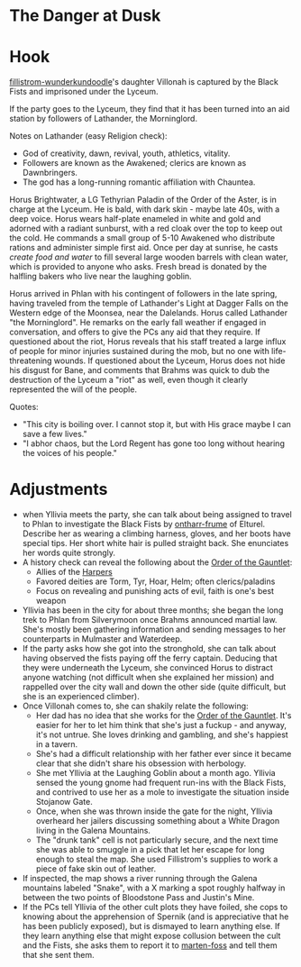 # The Danger at Dusk

# Hook

[fillistrom-wunderkundoodle](../npcs/fillistrom-wunderkundoodle.md)'s daughter Villonah is captured by the Black Fists and imprisoned under the Lyceum.

If the party goes to the Lyceum, they find that it has been turned into an aid station by followers of Lathander, the Morninglord. 

Notes on Lathander (easy Religion check):

- God of creativity, dawn, revival, youth, athletics, vitality.
- Followers are known as the Awakened; clerics are known as Dawnbringers.
- The god has a long-running romantic affiliation with Chauntea.

Horus Brightwater, a LG Tethyrian Paladin of the Order of the Aster, is in charge at the Lyceum. He is bald, with dark skin - maybe late 40s, with a deep voice. Horus wears half-plate enameled in white and gold and adorned with a radiant sunburst, with a red cloak over the top to keep out the cold. He commands a small group of 5-10 Awakened who distribute rations and administer simple first aid. Once per day at sunrise, he casts *create food and water* to fill several large wooden barrels with clean water, which is provided to anyone who asks. Fresh bread is donated by the halfling bakers who live near the laughing goblin.

Horus arrived in Phlan with his contingent of followers in the late spring, having traveled from the temple of Lathander's Light at Dagger Falls on the Western edge of the Moonsea, near the Dalelands. Horus called Lathander "the Morninglord". He remarks on the early fall weather if engaged in conversation, and offers to give the PCs any aid that they require. If questioned about the riot, Horus reveals that his staff treated a large influx of people for minor injuries sustained during the mob, but no one with life-threatening wounds. If questioned about the Lyceum, Horus does not hide his disgust for Bane, and comments that Brahms was quick to dub the destruction of the Lyceum a "riot" as well, even though it clearly represented the will of the people.

Quotes:

- "This city is boiling over. I cannot stop it, but with His grace maybe I can save a few lives."
- "I abhor chaos, but the Lord Regent has gone too long without hearing the voices of his people."

# Adjustments

- when Yllivia meets the party, she can talk about being assigned to travel to Phlan to investigate the Black Fists by [ontharr-frume](../npcs/ontharr-frume.md) of Elturel. Describe her as wearing a climbing harness, gloves, and her boots have special tips. Her short white hair is pulled straight back. She enunciates her words quite strongly.
- A history check can reveal the following about the [Order of the Gauntlet](../factions/Order%20of%20the%20Gauntlet.md):
    - Allies of the [Harpers](../factions/Harpers.md)
    - Favored deities are Torm, Tyr, Hoar, Helm; often clerics/paladins
    - Focus on revealing and punishing acts of evil, faith is one's best weapon
- Yllivia has been in the city for about three months; she began the long trek to Phlan from Silverymoon once Brahms announced martial law. She's mostly been gathering information and sending messages to her counterparts in Mulmaster and Waterdeep.
- If the party asks how she got into the stronghold, she can talk about having observed the fists paying off the ferry captain. Deducing that they were underneath the Lyceum, she convinced Horus to distract anyone watching (not difficult when she explained her mission) and rappelled over the city wall and down the other side (quite difficult, but she is an experienced climber).
- Once Villonah comes to, she can shakily relate the following:
    - Her dad has no idea that she works for the [Order of the Gauntlet](../factions/Order%20of%20the%20Gauntlet.md). It's easier for her to let him think that she's just a fuckup - and anyway, it's not untrue. She loves drinking and gambling, and she's happiest in a tavern.
    - She's had a difficult relationship with her father ever since it became clear that she didn't share his obsession with herbology.
    - She met Yllivia at the Laughing Goblin about a month ago. Yllivia sensed the young gnome had frequent run-ins with the Black Fists, and contrived to use her as a mole to investigate the situation inside Stojanow Gate.
    - Once, when she was thrown inside the gate for the night, Yllivia overheard her jailers discussing something about a White Dragon living in the Galena Mountains.
    - The "drunk tank" cell is not particularly secure, and the next time she was able to smuggle in a pick that let her escape for long enough to steal the map. She used Fillistrom's supplies to work a piece of fake skin out of leather.
- If inspected, the map shows a river running through the Galena mountains labeled "Snake", with a X marking a spot roughly halfway in between the two points of Bloodstone Pass and Justin's Mine.
- If the PCs tell Yllivia of the other cult plots they have foiled, she cops to knowing about the apprehension of Spernik (and is appreciative that he has been publicly exposed), but is dismayed to learn anything else. If they learn anything else that might expose collusion between the cult and the Fists, she asks them to report it to [marten-foss](../npcs/marten-foss.md) and tell them that she sent them.